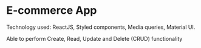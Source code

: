 # E-commerce App

Technology used: ReactJS, Styled components, Media queries, Material UI.

Able to perform Create, Read, Update and Delete (CRUD) functionality
